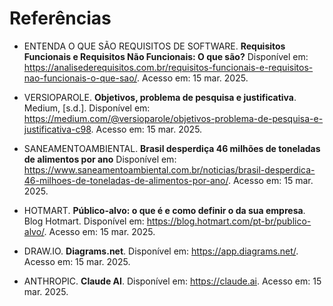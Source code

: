 # Referências

- ENTENDA O QUE SÃO REQUISITOS DE SOFTWARE. **Requisitos Funcionais e Requisitos Não Funcionais: O que são?** Disponível em: <https://analisederequisitos.com.br/requisitos-funcionais-e-requisitos-nao-funcionais-o-que-sao/>. Acesso em: 15 mar. 2025.

- VERSIOPAROLE. **Objetivos, problema de pesquisa e justificativa**. Medium, [s.d.]. Disponível em: <https://medium.com/@versioparole/objetivos-problema-de-pesquisa-e-justificativa-c98>. Acesso em: 15 mar. 2025.

- SANEAMENTOAMBIENTAL. **Brasil desperdiça 46 milhões de toneladas de alimentos por ano** Disponível em: <https://www.saneamentoambiental.com.br/noticias/brasil-desperdica-46-milhoes-de-toneladas-de-alimentos-por-ano/>. Acesso em: 15 mar. 2025.

- HOTMART. **Público-alvo: o que é e como definir o da sua empresa**. Blog Hotmart. Disponível em: <https://blog.hotmart.com/pt-br/publico-alvo/>. Acesso em: 15 mar. 2025.

- DRAW.IO. **Diagrams.net**. Disponível em: <https://app.diagrams.net/>. Acesso em: 15 mar. 2025.

- ANTHROPIC. **Claude AI**. Disponível em: <https://claude.ai>. Acesso em: 15 mar. 2025.
